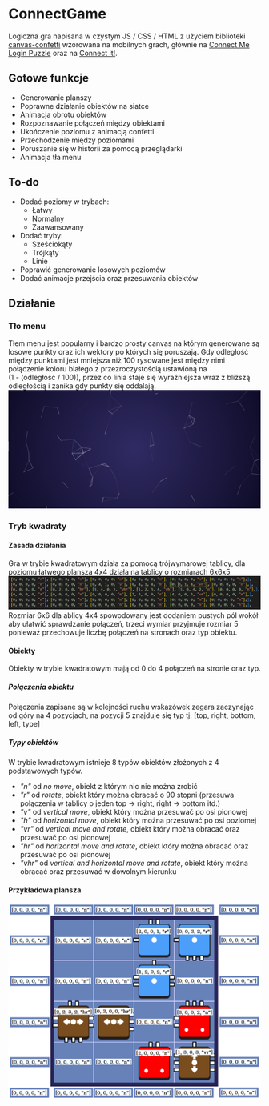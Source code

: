 # ConnectGame
 Logiczna gra napisana w czystym JS / CSS / HTML z użyciem biblioteki [canvas-confetti](https://www.npmjs.com/package/canvas-confetti) wzorowana na mobilnych grach, 
 głównie na [Connect Me Login Puzzle](https://play.google.com/store/apps/details?id=net.bohush.connect.me.logic.puzzle) 
 oraz na [Connect it!](https://play.google.com/store/apps/details?id=indonesia.angarsalabs.ci).

## Gotowe funkcje
* Generowanie planszy
* Poprawne działanie obiektów na siatce
* Animacja obrotu obiektów
* Rozpoznawanie połączeń między obiektami
* Ukończenie poziomu z animacją confetti
* Przechodzenie między poziomami
* Poruszanie się w historii za pomocą przeglądarki
* Animacja tła menu

## To-do
* Dodać poziomy w trybach:
  * Łatwy
  * Normalny
  * Zaawansowany
* Dodać tryby:
  * Sześciokąty
  * Trójkąty
  * Linie
* Poprawić generowanie losowych poziomów
* Dodać animacje przejścia oraz przesuwania obiektów

## Działanie
### Tło menu
Tłem menu jest popularny i bardzo prosty canvas na którym generowane są losowe punkty oraz ich wektory po których się poruszają. 
Gdy odległość między punktami jest mniejsza niż 100 rysowane jest między nimi połączenie koloru białego z przezroczystością ustawioną na   
(1 - (odległość / 100)), przez co linia staje się wyraźniejsza wraz z bliższą odległością i zanika gdy punkty się oddalają.
![Menu background](https://github.com/Pasek108/ConnectGame/blob/main/readme_images/menu_bg.png)

### Tryb kwadraty
#### Zasada działania
Gra w trybie kwadratowym działa za pomocą trójwymarowej tablicy, dla poziomu łatwego plansza 4x4 działa na tablicy o rozmiarach 6x6x5
![Array for easy level](https://github.com/Pasek108/ConnectGame/blob/main/readme_images/example_array.png)
Rozmiar 6x6 dla ablicy 4x4 spowodowany jest dodaniem pustych pól wokół aby ułatwić sprawdzanie połączeń, 
trzeci wymiar przyjmuje rozmiar 5 ponieważ przechowuje liczbę połączeń na stronach oraz typ obiektu.

#### Obiekty
Obiekty w trybie kwadratowym mają od 0 do 4 połączeń na stronie oraz typ. 

##### Połączenia obiektu
Połączenia zapisane są w kolejności ruchu wskazówek zegara zaczynając od góry na 4 pozycjach, na pozycji 5 znajduje się typ tj. [top, right, bottom, left, type]

##### Typy obiektów
W trybie kwadratowym istnieje 8 typów obiektów złożonych z 4 podstawowych typów.
* *"n"* od *no move*, obiekt z którym nic nie można zrobić
* *"r"* od *rotate*, obiekt który można obracać o 90 stopni (przesuwa połączenia w tablicy o jeden top -> right, right -> bottom itd.)
* *"v"* od *vertical move*, obiekt który można przesuwać po osi pionowej
* *"h"* od *horizontal move*, obiekt który można przesuwać po osi poziomej
* *"vr"* od *vertical move and rotate*, obiekt który można obracać oraz przesuwać po osi pionowej
* *"hr"* od *horizontal move and rotate*, obiekt który można obracać oraz przesuwać po osi pionowej
* *"vhr"* od *vertical and horizontal move and rotate*, obiekt który można obracać oraz przesuwać w dowolnym kierunku

#### Przykładowa plansza 
![Example game grid](https://github.com/Pasek108/ConnectGame/blob/main/readme_images/example_grid.png)

